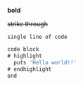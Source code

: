 
**bold**

~~strike through~~

`single line of code`

```js 
code block 
# highlight 
  puts 'Hello world!!'
# endhighlight 
end 
```